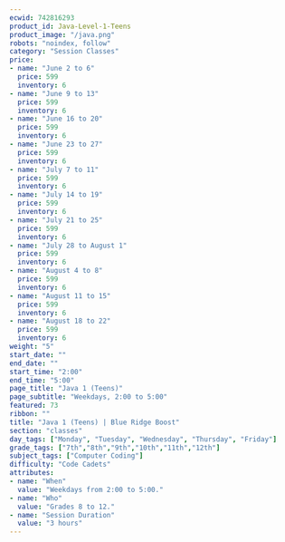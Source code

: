 ```yaml
---
ecwid: 742816293
product_id: Java-Level-1-Teens
product_image: "/java.png"
robots: "noindex, follow"
category: "Session Classes"
price:
- name: "June 2 to 6"
  price: 599
  inventory: 6
- name: "June 9 to 13"
  price: 599
  inventory: 6
- name: "June 16 to 20"
  price: 599
  inventory: 6
- name: "June 23 to 27"
  price: 599
  inventory: 6
- name: "July 7 to 11"
  price: 599
  inventory: 6
- name: "July 14 to 19"
  price: 599
  inventory: 6
- name: "July 21 to 25"
  price: 599
  inventory: 6
- name: "July 28 to August 1"
  price: 599
  inventory: 6
- name: "August 4 to 8"
  price: 599
  inventory: 6
- name: "August 11 to 15"
  price: 599
  inventory: 6
- name: "August 18 to 22"
  price: 599
  inventory: 6
weight: "5"
start_date: ""
end_date: ""
start_time: "2:00"
end_time: "5:00"
page_title: "Java 1 (Teens)"
page_subtitle: "Weekdays, 2:00 to 5:00"
featured: 73
ribbon: ""
title: "Java 1 (Teens) | Blue Ridge Boost"
section: "classes"
day_tags: ["Monday", "Tuesday", "Wednesday", "Thursday", "Friday"]
grade_tags: ["7th","8th","9th","10th","11th","12th"]
subject_tags: ["Computer Coding"]
difficulty: "Code Cadets"
attributes:
- name: "When"
  value: "Weekdays from 2:00 to 5:00."
- name: "Who"
  value: "Grades 8 to 12."
- name: "Session Duration"
  value: "3 hours"
---
```

